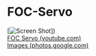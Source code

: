 # FOC-Servo
[![Screen Shot](https://photos.google.com/share/AF1QipO_2sZQLuppGxaqzQCI_fkYvtw3ZcJ1VRE7RY_hBIxOZD1Hw9Xqq90PJUjiWIqoiA/photo/AF1QipNVIDTmnJRsQ_j1yYqcPyTMk59c8QPki4Fn7WQa?key=Yk9MdDdIazBnM2t1U1lUVk9DNlFhYWdPZFdkZEFB)])<br>
[FOC Servo (youtube.com)](https://www.youtube.com/watch?v=d91JvBRgOYI&list=PLE616v1yP137koahQjisksADdZlHxYS2S)<br>
[Images (photos.google.com)](https://goo.gl/photos/JQcb6tujQgFE7cGe8)<br>
